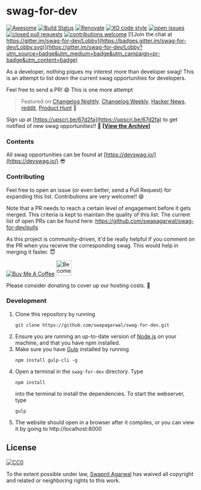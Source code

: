# swag-for-dev

[![Awesome](https://awesome.re/badge-flat.svg)](https://awesome.re)
[![Build Status](https://travis-ci.org/swapagarwal/swag-for-dev.svg?branch=master)](https://travis-ci.org/swapagarwal/swag-for-dev)
[![Renovate](https://badges.renovateapi.com/github/swapagarwal/swag-for-dev)](https://renovatebot.com/)
[![XO code style](https://img.shields.io/badge/code_style-XO-5ed9c7.svg)](https://github.com/xojs/xo)
[![open issues](https://img.shields.io/github/issues/swapagarwal/swag-for-dev.svg)](https://github.com/swapagarwal/swag-for-dev/issues?q=is%3Aopen+is%3Aissue)
[![closed pull requests](https://img.shields.io/github/issues-pr-closed/swapagarwal/swag-for-dev.svg)](htps://github.com/swapagarwal/swag-for-dev/pulls?q=is%3Apr+is%3Aclosed)
[![contributions welcome](https://img.shields.io/badge/contributions-welcome-brightgreen.svg)](https://github.com/swapagarwal/swag-for-dev/fork)
[![Join the chat at https://gitter.im/swag-for-dev/Lobby](https://badges.gitter.im/swag-for-dev/Lobby.svg)](https://gitter.im/swag-for-dev/Lobby?utm_source=badge&utm_medium=badge&utm_campaign=pr-badge&utm_content=badge)

As a developer, nothing piques my interest more than developer swag! This is an attempt to list down the current swag opportunities for developers.

Feel free to send a PR! 😄 This is one more attempt

> Featured on [Changelog Nightly](http://nightly.changelog.com/2018/02/18/), [Changelog Weekly](http://email.changelog.com/t/t-675F8F9C3E9A6D8E2540EF23F30FEDED), [Hacker News](https://news.ycombinator.com/item?id=16407484), [reddit](https://www.reddit.com/r/coolgithubprojects/comments/7ygd5n/as_a_developer_nothing_piques_my_interest_as_much/), [Product Hunt](https://www.producthunt.com/posts/swag-for-dev) 🦄

Sign up at [https://upscri.be/67d2fa](https://upscri.be/67d2fa) to get notified of new swag opportunities!! 💯
**[[View the Archive](https://us17.campaign-archive.com/home?u=87012cca117582a64dec3ca39&id=212af2e954)]**

### Contents

All swag opportunities can be found at [https://devswag.io/](https://devswag.io/) 😎

### Contributing

Feel free to open an issue (or even better, send a Pull Request) for expanding this list. Contributions are very welcome!! 😄

Note that a PR needs to reach a certain level of engagement before it gets merged. This criteria is kept to maintain the quality of this list. The current list of open PRs can be found here: https://github.com/swapagarwal/swag-for-dev/pulls

As this project is community-driven, it'd be really helpful if you comment on the PR when you receive the corresponding swag. This would help in merging it faster. 😇

<a href="https://www.buymeacoffee.com/swap" target="_blank"><img src="https://www.buymeacoffee.com/assets/img/custom_images/orange_img.png" alt="Buy Me A Coffee" style="height: auto !important;width: auto !important;" ></a>
<a href="https://www.patreon.com/bePatron?u=7999565" target="_blank"><img src="https://c5.patreon.com/external/logo/become_a_patron_button.png" alt="Become a Patron!" height="41"></a>

Please consider donating to cover up our hosting costs. 🙏

### Development

1. Clone this repository by running
    ```
    git clone https://github.com/swapagarwal/swag-for-dev.git
    ```
1. Ensure you are running an up-to-date version of [Node.js](https://nodejs.org/en/download/package-manager/) on your machine, and that you have npm installed.
1. Make sure you have [Gulp](https://gulpjs.org/getting-started.html) installed by running
    ```
    npm install gulp-cli -g
    ```
1. Open a terminal in the `swag-for-dev` directory. Type
    ```
    npm install
    ```
    into the terminal to install the dependencies. To start the webserver, type
    ```
    gulp
    ```
1. The website should open in a browser after it compiles, or you can view it by going to http://localhost:8000

## License

[![CC0](http://mirrors.creativecommons.org/presskit/buttons/88x31/svg/cc-zero.svg)](https://creativecommons.org/publicdomain/zero/1.0/)

To the extent possible under law, [Swapnil Agarwal](http://swapnil.net) has waived all copyright and related or neighboring rights to this work.
